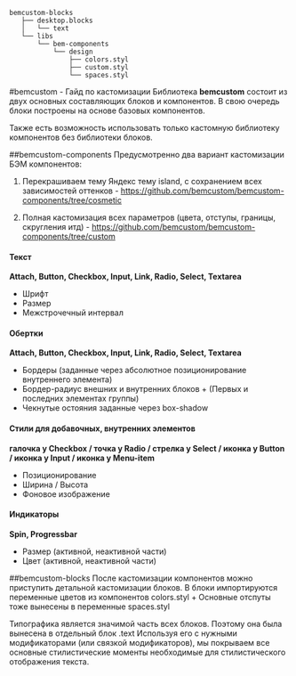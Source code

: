```
bemcustom-blocks
   ├── desktop.blocks
   │   └── text 
   └── libs
       └── bem-components
           └── design 
               ├── colors.styl
               ├── custom.styl
               └── spaces.styl 
```

#bemcustom - Гайд по кастомизации
Библиотека **bemcustom** состоит из двух основных составляющих блоков и компонентов. В свою очередь блоки построены на основе базовых компонентов. 

Также есть возможность использовать только кастомную библиотеку компонентов без библиотеки блоков. 

##bemcustom-components
Предусмотренно два вариант кастомизации БЭМ компонентов:

1. Перекрашиваем тему Яндекс тему island, с сохранением всех зависимостей оттенков - https://github.com/bemcustom/bemcustom-components/tree/cosmetic

2. Полная кастомизация всех параметров (цвета, отступы, границы, скругления итд) - https://github.com/bemcustom/bemcustom-components/tree/custom

#### Текст
**Attach, Button, Checkbox, Input, Link, Radio, Select, Textarea**

* Шрифт
* Размер
* Межстрочечный интервал


#### Обертки
**Attach, Button, Checkbox, Input, Link, Radio, Select, Textarea**
* Бордеры (заданные через абсолютное позиционирование внутреннего элемента)
* Бордер-радиус внешних и внутренних блоков + (Первых и последних элементах группы)
* Чекнутые остояния заданные через box-shadow


#### Стили для добавочных, внутренних элементов 
**галочка у Checkbox / точка у Radio / стрелка у Select / иконка у Button / иконка у Input / иконка у Menu-item**
	
* Позиционирование
* Ширина / Высота
* Фоновое изображение

	
#### Индикаторы
**Spin, Progressbar**

* Размер (активной, неактивной части)
* Цвет (активной, неактивной части)


##bemcustom-blocks
После кастомизации компонентов можно приступить детальной кастомизации блоков. В блоки импортируются переменные цветов из компонентов colors.styl + Основные отспуты тоже вынесены в переменные spaces.styl 

Типографика является значимой часть всех блоков. Поэтому она была вынесена в отдельный блок .text Используя его с нужными модификаторами (или связкой модификаторов), мы покрываем все основные стилистические моменты необходимые для стилистического отображения текста.

